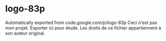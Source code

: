 # logo-83p
Automatically exported from code.google.com/p/logo-83p
Ceci n'est pas mon projet. Exporter ici pour étude.
Les droits de ce fichier appartiennent à son auteur original.
